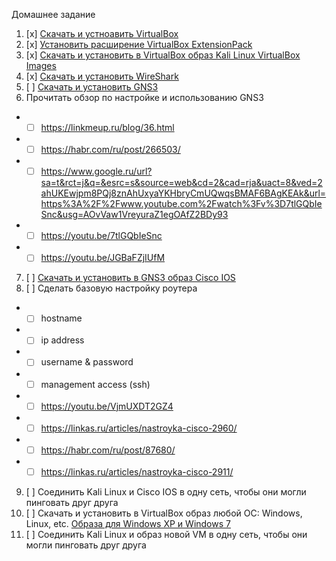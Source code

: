 Домашнее задание

1. [x] [Скачать и устноавить VirtualBox](https://www.virtualbox.org/wiki/Downloads)
2. [x] [Установить расширение VirtualBox ExtensionPack](https://www.virtualbox.org/wiki/Downloads)
3. [x] [Скачать и установить в VirtualBox образ Kali Linux VirtualBox Images](https://www.offensive-security.com/kali-linux-vm-vmware-virtualbox-image-download/#1572305786534-030ce714-cc3b)
4. [x] [Скачать и установить WireShark](https://www.wireshark.org/#download)
5. [ ] [Скачать и установить GNS3](https://www.gns3.com)
6. Прочитать обзор по настройке и использованию GNS3

  - - [ ] https://linkmeup.ru/blog/36.html
  - - [ ] https://habr.com/ru/post/266503/
  - - [ ] https://www.google.ru/url?sa=t&rct=j&q=&esrc=s&source=web&cd=2&cad=rja&uact=8&ved=2ahUKEwjpm8PQj8znAhUxyaYKHbryCmUQwqsBMAF6BAgKEAk&url=https%3A%2F%2Fwww.youtube.com%2Fwatch%3Fv%3D7tlGQbIeSnc&usg=AOvVaw1VreyuraZ1egOAfZ2BDy93
  - - [ ] https://youtu.be/7tlGQbIeSnc
  - - [ ] https://youtu.be/JGBaFZjIUfM
  
7. [ ] [Скачать и установить в GNS3 образ Cisco IOS](https://youtu.be/919QeqpZTs4)
8. [ ] Сделать базовую настройку роутера
  
  - - [ ] hostname
  - - [ ] ip address
  - - [ ] username & password
  - - [ ] management access (ssh)
  - - [ ] https://youtu.be/VjmUXDT2GZ4
  - - [ ] https://linkas.ru/articles/nastroyka-cisco-2960/
  - - [ ] https://habr.com/ru/post/87680/
  - - [ ] https://linkas.ru/articles/nastroyka-cisco-2911/
9. [ ] Соединить Kali Linux и Cisco IOS в одну сеть, чтобы они могли пинговать друг друга
10. [ ] Скачать и установить в VirtualBox образ любой ОС: Windows, Linux, etc. [Образа для Windows XP и Windows 7](https://drive.google.com/open?id=1JkYOv0OTHponzFKOeliV3ViPzawWmH5L)
11. [ ] Соединить Kali Linux и образ новой VM в одну сеть, чтобы они могли пинговать друг друга
